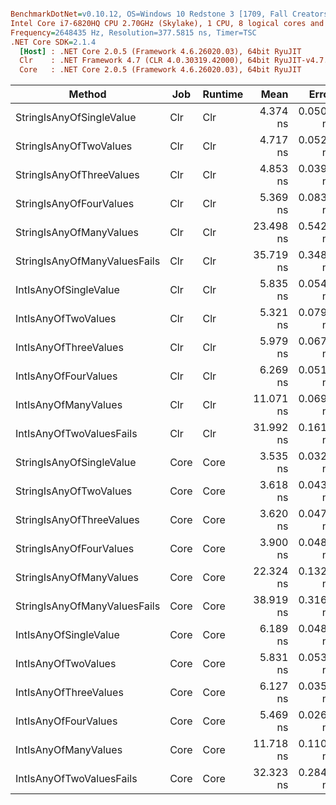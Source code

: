 ``` ini

BenchmarkDotNet=v0.10.12, OS=Windows 10 Redstone 3 [1709, Fall Creators Update] (10.0.16299.192)
Intel Core i7-6820HQ CPU 2.70GHz (Skylake), 1 CPU, 8 logical cores and 4 physical cores
Frequency=2648435 Hz, Resolution=377.5815 ns, Timer=TSC
.NET Core SDK=2.1.4
  [Host] : .NET Core 2.0.5 (Framework 4.6.26020.03), 64bit RyuJIT
  Clr    : .NET Framework 4.7 (CLR 4.0.30319.42000), 64bit RyuJIT-v4.7.2600.0
  Core   : .NET Core 2.0.5 (Framework 4.6.26020.03), 64bit RyuJIT


```
|                       Method |  Job | Runtime |      Mean |     Error |    StdDev |    Median |  Gen 0 | Allocated |
|----------------------------- |----- |-------- |----------:|----------:|----------:|----------:|-------:|----------:|
|     StringIsAnyOfSingleValue |  Clr |     Clr |  4.374 ns | 0.0504 ns | 0.0421 ns |  4.376 ns |      - |       0 B |
|       StringIsAnyOfTwoValues |  Clr |     Clr |  4.717 ns | 0.0524 ns | 0.0465 ns |  4.721 ns |      - |       0 B |
|     StringIsAnyOfThreeValues |  Clr |     Clr |  4.853 ns | 0.0391 ns | 0.0346 ns |  4.848 ns |      - |       0 B |
|      StringIsAnyOfFourValues |  Clr |     Clr |  5.369 ns | 0.0832 ns | 0.0778 ns |  5.368 ns |      - |       0 B |
|      StringIsAnyOfManyValues |  Clr |     Clr | 23.498 ns | 0.5420 ns | 1.4836 ns | 22.740 ns | 0.0152 |      64 B |
| StringIsAnyOfManyValuesFails |  Clr |     Clr | 35.719 ns | 0.3483 ns | 0.3087 ns | 35.677 ns | 0.0152 |      64 B |
|        IntIsAnyOfSingleValue |  Clr |     Clr |  5.835 ns | 0.0549 ns | 0.0513 ns |  5.839 ns | 0.0057 |      24 B |
|          IntIsAnyOfTwoValues |  Clr |     Clr |  5.321 ns | 0.0799 ns | 0.0709 ns |  5.323 ns | 0.0057 |      24 B |
|        IntIsAnyOfThreeValues |  Clr |     Clr |  5.979 ns | 0.0670 ns | 0.0627 ns |  5.967 ns | 0.0057 |      24 B |
|         IntIsAnyOfFourValues |  Clr |     Clr |  6.269 ns | 0.0518 ns | 0.0485 ns |  6.271 ns | 0.0057 |      24 B |
|         IntIsAnyOfManyValues |  Clr |     Clr | 11.071 ns | 0.0696 ns | 0.0617 ns | 11.064 ns | 0.0172 |      72 B |
|     IntIsAnyOfTwoValuesFails |  Clr |     Clr | 31.992 ns | 0.1616 ns | 0.1432 ns | 31.995 ns | 0.0401 |     168 B |
|     StringIsAnyOfSingleValue | Core |    Core |  3.535 ns | 0.0320 ns | 0.0300 ns |  3.545 ns |      - |       0 B |
|       StringIsAnyOfTwoValues | Core |    Core |  3.618 ns | 0.0434 ns | 0.0362 ns |  3.608 ns |      - |       0 B |
|     StringIsAnyOfThreeValues | Core |    Core |  3.620 ns | 0.0472 ns | 0.0419 ns |  3.611 ns |      - |       0 B |
|      StringIsAnyOfFourValues | Core |    Core |  3.900 ns | 0.0485 ns | 0.0454 ns |  3.904 ns |      - |       0 B |
|      StringIsAnyOfManyValues | Core |    Core | 22.324 ns | 0.1320 ns | 0.1170 ns | 22.327 ns | 0.0152 |      64 B |
| StringIsAnyOfManyValuesFails | Core |    Core | 38.919 ns | 0.3160 ns | 0.2956 ns | 38.961 ns | 0.0152 |      64 B |
|        IntIsAnyOfSingleValue | Core |    Core |  6.189 ns | 0.0484 ns | 0.0429 ns |  6.184 ns | 0.0057 |      24 B |
|          IntIsAnyOfTwoValues | Core |    Core |  5.831 ns | 0.0532 ns | 0.0498 ns |  5.836 ns | 0.0057 |      24 B |
|        IntIsAnyOfThreeValues | Core |    Core |  6.127 ns | 0.0357 ns | 0.0317 ns |  6.130 ns | 0.0057 |      24 B |
|         IntIsAnyOfFourValues | Core |    Core |  5.469 ns | 0.0260 ns | 0.0231 ns |  5.466 ns | 0.0057 |      24 B |
|         IntIsAnyOfManyValues | Core |    Core | 11.718 ns | 0.1107 ns | 0.1035 ns | 11.679 ns | 0.0172 |      72 B |
|     IntIsAnyOfTwoValuesFails | Core |    Core | 32.323 ns | 0.2848 ns | 0.2664 ns | 32.373 ns | 0.0401 |     168 B |
